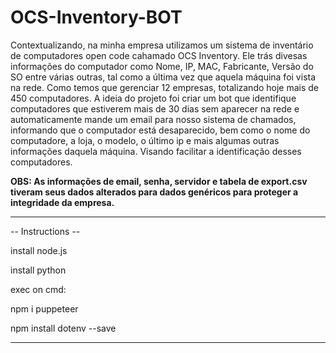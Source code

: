 # OCS-Inventory-BOT

Contextualizando, na minha empresa utilizamos um sistema de inventário de computadores open code cahamado OCS Inventory. Ele trás divesas informações do computador como Nome, IP, MAC, Fabricante, Versão do SO entre várias outras, tal como a última vez que aquela máquina foi vista na rede.
Como temos que gerenciar 12 empresas, totalizando hoje mais de 450 computadores. A ideia do projeto foi criar um bot que identifique computadores que estiverem mais de 30 dias sem aparecer na rede e automaticamente mande um email para nosso sistema de chamados, informando que o computador está desaparecido, bem como o nome do computadore, a loja, o modelo, o último ip e mais algumas outras informações daquela máquina. Visando facilitar a identificação desses computadores.

**OBS: As informações de email, senha, servidor e tabela de export.csv tiveram seus dados alterados para dados genéricos para proteger a integridade da empresa.**


--------------------

-- Instructions --

install node.js

install python


exec on cmd:

npm i puppeteer

npm install dotenv --save

--------------------
